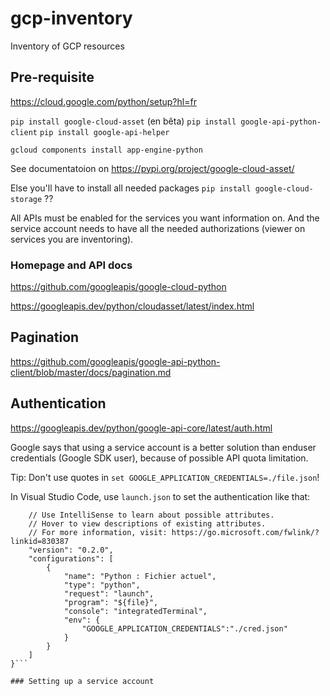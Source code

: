# gcp-inventory
Inventory of GCP resources

## Pre-requisite

https://cloud.google.com/python/setup?hl=fr

```pip install google-cloud-asset``` (en bêta)
```pip install google-api-python-client```
```pip install google-api-helper```

```gcloud components install app-engine-python```

See documentatoion on https://pypi.org/project/google-cloud-asset/

Else you'll have to install all needed packages ```pip install google-cloud-storage``` ??

All APIs must be enabled for the services you want information on. And the service account needs to have all the needed authorizations (viewer on services you are inventoring).

### Homepage and API docs

https://github.com/googleapis/google-cloud-python

https://googleapis.dev/python/cloudasset/latest/index.html

## Pagination
https://github.com/googleapis/google-api-python-client/blob/master/docs/pagination.md

## Authentication
https://googleapis.dev/python/google-api-core/latest/auth.html

Google says that using a service account is a better solution than enduser credentials (Google SDK user), because of possible API quota limitation.

Tip: Don't use quotes in ```set GOOGLE_APPLICATION_CREDENTIALS=./file.json```! 

In Visual Studio Code, use ```launch.json``` to set the authentication like that:
```{
    // Use IntelliSense to learn about possible attributes.
    // Hover to view descriptions of existing attributes.
    // For more information, visit: https://go.microsoft.com/fwlink/?linkid=830387
    "version": "0.2.0",
    "configurations": [
        {
            "name": "Python : Fichier actuel",
            "type": "python",
            "request": "launch",
            "program": "${file}",
            "console": "integratedTerminal",
            "env": {
                "GOOGLE_APPLICATION_CREDENTIALS":"./cred.json"
            }
        }
    ]
}```

### Setting up a service account




